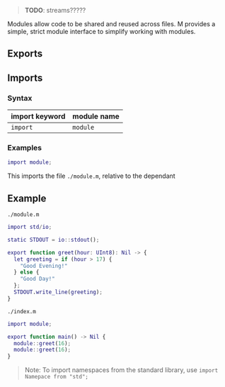 > **TODO**: streams?????

Modules allow code to be shared and reused across files. M provides a simple, strict module interface to simplify working with modules.

## Exports

## Imports

### Syntax

| import keyword | module name |
| -------------- | ----------- |
| `import`       | `module`    |

### Examples

```m
import module;
```

This imports the file `./module.m`, relative to the dependant

## Example

`./module.m`
```m
import std/io;

static STDOUT = io::stdout();

export function greet(hour: UInt8): Nil -> {
  let greeting = if (hour > 17) {
    "Good Evening!"
  } else {
    "Good Day!"
  };
  STDOUT.write_line(greeting);
}
```

`./index.m`
```m
import module;

export function main() -> Nil {
  module::greet(16);
  module::greet(16);
}
```

> Note: To import namespaces from the standard library, use `import Namepace from "std";`
